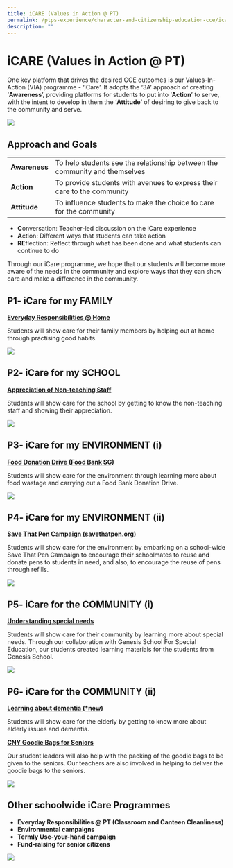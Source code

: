 ```yaml
---
title: iCARE (Values in Action @ PT)
permalink: /ptps-experience/character-and-citizenship-education-cce/icare-values-in-action-at-pt/
description: ""
---
```

# iCARE (Values in Action @ PT)

One key platform that drives the desired CCE outcomes is our Values-In-Action (VIA) programme - ‘iCare’. It adopts the ‘3A’ approach of creating ‘**Awareness**’, providing platforms for students to put into ‘**Action**’ to serve, with the intent to develop in them the ‘**Attitude**’ of desiring to give back to the community and serve.

![](/images/PTPS%20Experience/iCare.png)

## Approach and Goals

<table>
<tbody>
  <tr>
		<td><b>Awareness</b></td>
    <td>To help students see the relationship between the community and themselves</td>
  </tr>
  <tr>
		<td><b>Action</b></td>
    <td>To provide students with avenues to express their care to the community</td>
  </tr>
  <tr>
    <td><b>Attitude</b></td>
    <td>To influence students to make the choice to care for the community</td>
  </tr>
</tbody>
</table>

*   **C**onversation: Teacher-led discussion on the iCare experience
*   **A**ction: Different ways that students can take action
*   **RE**flection: Reflect through what has been done and what students can continue to do

Through our iCare programme, we hope that our students will become more aware of the needs in the community and explore ways that they can show care and make a difference in the community.

## P1- iCare for my FAMILY


<b><u>Everyday Responsibilities @ Home</u></b>

Students will show care for their family members by helping out at home through practising good habits.

![](/images/PTPS%20Experience/ER%20at%20home.png)

## P2- iCare for my SCHOOL


<b><u>Appreciation of Non-teaching Staff</u></b>

Students will show care for the school by getting to know the non-teaching staff and showing their appreciation.


![](/images/PTPS%20Experience/Appreciation%20of%20non-teaching%20staff.png)

## P3- iCare for my ENVIRONMENT (i)


<b><u>Food Donation Drive (Food Bank SG)</u></b>

Students will show care for the environment through learning more about food wastage and carrying out a Food Bank Donation Drive.

![](/images/PTPS%20Experience/foodbank.png)

## P4- iCare for my ENVIRONMENT (ii)


<b><u>Save That Pen Campaign (savethatpen.org)</u></b>

Students will show care for the environment by embarking on a school-wide Save That Pen Campaign to encourage their schoolmates to reuse and donate pens to students in need, and also, to encourage the reuse of pens through refills.

![](/images/PTPS%20Experience/VIA%20-%20Save%20that%20pen.png)

## P5- iCare for the COMMUNITY (i)


<b><u>Understanding special needs</u></b>

Students will show care for their community by learning more about special needs. Through our collaboration with Genesis School For Special Education, our students created learning materials for the students from Genesis School.

![](/images/PTPS%20Experience/P5%20via%20-special%20needs.png)

## P6- iCare for the COMMUNITY (ii)


<b><u>Learning about dementia (*new)</u></b>

Students will show care for the elderly by getting to know more about elderly issues and dementia.  

  

<b><u>CNY Goodie Bags for Seniors</u></b>

Our student leaders will also help with the packing of the goodie bags to be given to the seniors. Our teachers are also involved in helping to deliver the goodie bags to the seniors.

![](/images/PTPS%20Experience/hongbao%20distribution.png)

## Other schoolwide iCare Programmes




*   **Everyday Responsibilities @ PT (Classroom and Canteen Cleanliness)**
*   **Environmental campaigns**
*   **Termly Use-your-hand campaign**
*   **Fund-raising for senior citizens**

![](/images/PTPS%20Experience/Everyday%20Responsibilities.png)